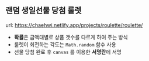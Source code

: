 ## 랜덤 생일선물 당첨 룰렛

url: <https://chaehwi.netlify.app/projects/roulette/roulette/>

- **확률**은 금액대별로 상품 갯수를 다르게 하여 주는 방식
- 룰렛이 회전하는 각도는 `Math.random` 함수 사용
- 선물 당첨 완료 후 `canvas` 를 이용한 **서명란**에 서명
